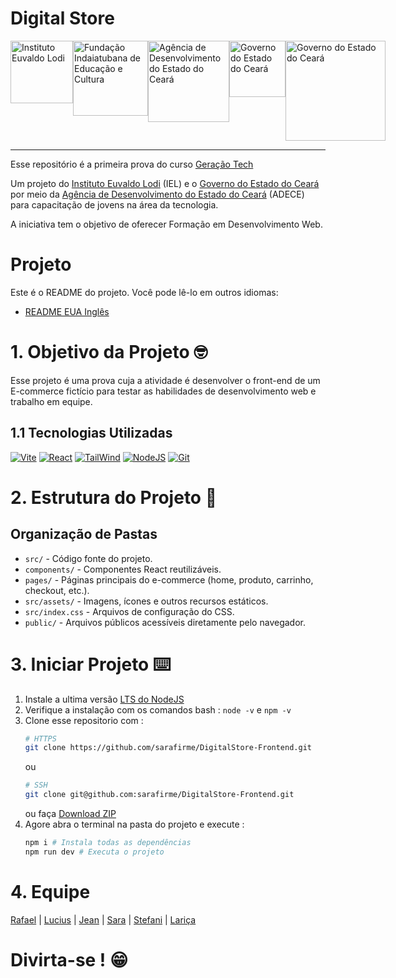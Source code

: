 # Digital Store

<div
  style="display: flex; justify-content: space-between;"
>
  <img
    src="../imgs/logo-iel.png"
    alt="Instituto Euvaldo Lodi"
    width="100"
  >
  <img
    src="../imgs/logo-fiec.png"
    alt="Fundação Indaiatubana de Educação e Cultura" width="120"
  >
  <img
    src="../imgs/logo-adece.png"
    alt="Agência de Desenvolvimento do Estado do Ceará" width="130"
  >
  <img
    src="../imgs/logo-governo-ceara.png"
    alt="Governo do Estado do Ceará"
    width="90"
  >
  <img
    src="../imgs/logo-geracao-tech.png"
    alt="Governo do Estado do Ceará"
    width="160"
  >
</div>

---

Esse repositório é a primeira prova do curso [Geração Tech](https://geracaotech.iel-ce.org.br/)

Um projeto do [Instituto Euvaldo Lodi](https://www.ielbahia.com.br/) (IEL) e o [Governo do Estado do Ceará](https://www.ceara.gov.br/) por meio da [Agência de Desenvolvimento do Estado do Ceará](https://www.adece.ce.gov.br/) (ADECE) para capacitação de jovens na área da tecnologia.

A iniciativa tem o objetivo de oferecer Formação em Desenvolvimento Web.

# Projeto
Este é o README do projeto. Você pode lê-lo em outros idiomas:

- [README EUA Inglês ](docs/README.EUA-en.md)


# 1. Objetivo da Projeto 🤓
Esse projeto é uma prova cuja a atividade é desenvolver o front-end de um E-commerce fictício para testar as habilidades de desenvolvimento web e trabalho em equipe.

## 1.1 Tecnologias Utilizadas
<!-- ![JavaScript](https://skillicons.dev/icons?i=js)
![HTML](https://skillicons.dev/icons?i=html)
![CSS](https://skillicons.dev/icons?i=css) -->
[![Vite](https://skillicons.dev/icons?i=vite)](https://vitejs.dev/)
[![React](https://skillicons.dev/icons?i=react)](https://react.dev/)
[![TailWind](https://skillicons.dev/icons?i=tailwind)](https://tailwindcss.com/)
[![NodeJS](https://skillicons.dev/icons?i=nodejs)](https://nodejs.org/)
[![Git](https://skillicons.dev/icons?i=git)](https://git-scm.com/)

# 2. Estrutura do Projeto 📂
## Organização de Pastas 
-  ``src/`` - Código fonte do projeto.
- ``components/`` - Componentes React reutilizáveis.
- ``pages/`` - Páginas principais do e-commerce (home, produto, carrinho, checkout, etc.).
- ``src/assets/`` - Imagens, ícones e outros recursos estáticos.
- ``src/index.css`` - Arquivos de configuração do CSS.
- ``public/`` - Arquivos públicos acessíveis diretamente pelo navegador.

# 3. Iniciar Projeto ⌨️
1. Instale a ultima versão [LTS do NodeJS](https://nodejs.org/)
2. Verifique a instalação com os comandos bash : ``node -v`` e ``npm -v``
3. Clone esse repositorio com : 
    ```bash
    # HTTPS
    git clone https://github.com/sarafirme/DigitalStore-Frontend.git
    ```
    ou
    ```bash
    # SSH
    git clone git@github.com:sarafirme/DigitalStore-Frontend.git
    ```
    ou faça [Download ZIP](https://github.com/sarafirme/DigitalStore-Frontend/archive/refs/heads/main.zip)
4. Agore abra o terminal na pasta do projeto e execute : 
    ```bash
    npm i # Instala todas as dependências
    npm run dev # Executa o projeto
    ```

# 4. Equipe
[Rafael](https://github.com/rafaelcesar0) | [Lucius](https://github.com/LuciusHx) | [Jean](https://github.com/Jean-coll) | [Sara](https://github.com/sarafirme) | [Stefani](https://github.com/Stefanisrodrigues) | [Lariça](https://github.com/larigeorgia )

# Divirta-se ! 😁